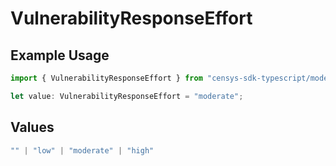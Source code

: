 # VulnerabilityResponseEffort

## Example Usage

```typescript
import { VulnerabilityResponseEffort } from "censys-sdk-typescript/models/components";

let value: VulnerabilityResponseEffort = "moderate";
```

## Values

```typescript
"" | "low" | "moderate" | "high"
```
